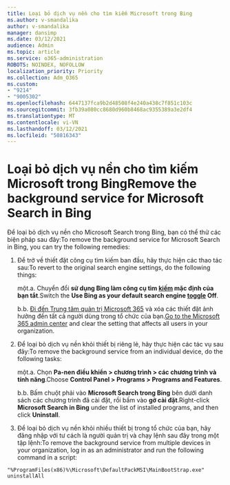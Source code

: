 ```yaml
---
title: Loại bỏ dịch vụ nền cho tìm kiếm Microsoft trong Bing
ms.author: v-smandalika
author: v-smandalika
manager: dansimp
ms.date: 03/12/2021
audience: Admin
ms.topic: article
ms.service: o365-administration
ROBOTS: NOINDEX, NOFOLLOW
localization_priority: Priority
ms.collection: Adm_O365
ms.custom:
- "9214"
- "9005302"
ms.openlocfilehash: 6447137fca9b2d48508f4e240a438c7f851c103c
ms.sourcegitcommit: 3fb39a080cc8680d960b8468ac9355389a3e2df4
ms.translationtype: MT
ms.contentlocale: vi-VN
ms.lasthandoff: 03/12/2021
ms.locfileid: "50816343"
---
```

# <a name="remove-the-background-service-for-microsoft-search-in-bing"></a><span data-ttu-id="579a6-102">Loại bỏ dịch vụ nền cho tìm kiếm Microsoft trong Bing</span><span class="sxs-lookup"><span data-stu-id="579a6-102">Remove the background service for Microsoft Search in Bing</span></span>

<span data-ttu-id="579a6-103">Để loại bỏ dịch vụ nền cho Microsoft Search trong Bing, bạn có thể thử các biện pháp sau đây:</span><span class="sxs-lookup"><span data-stu-id="579a6-103">To remove the background service for Microsoft Search in Bing, you can try the following remedies:</span></span>

1. <span data-ttu-id="579a6-104">Để trở về thiết đặt công cụ tìm kiếm ban đầu, hãy thực hiện các thao tác sau:</span><span class="sxs-lookup"><span data-stu-id="579a6-104">To revert to the original search engine settings, do the following things:</span></span>

    <span data-ttu-id="579a6-105">một.</span><span class="sxs-lookup"><span data-stu-id="579a6-105">a.</span></span> <span data-ttu-id="579a6-106">Chuyển đổi **sử dụng Bing làm công cụ tìm [kiếm](https://docs.microsoft.com/deployoffice/microsoft-search-bing#change-whether-bing-is-the-default-search-engine-for-google-chrome) mặc định của bạn tắt**.</span><span class="sxs-lookup"><span data-stu-id="579a6-106">Switch the **Use Bing as your default search engine [toggle](https://docs.microsoft.com/deployoffice/microsoft-search-bing#change-whether-bing-is-the-default-search-engine-for-google-chrome) Off**.</span></span>

    <span data-ttu-id="579a6-107">b.</span><span class="sxs-lookup"><span data-stu-id="579a6-107">b.</span></span> <span data-ttu-id="579a6-108">[Đi đến Trung tâm quản trị Microsoft 365](https://docs.microsoft.com/deployoffice/microsoft-search-bing#configure-the-setting-in-the-microsoft-365-admin-center-to-allow-the-extension-to-be-installed) và xóa các thiết đặt ảnh hưởng đến tất cả người dùng trong tổ chức của bạn.</span><span class="sxs-lookup"><span data-stu-id="579a6-108">[Go to the Microsoft 365 admin center](https://docs.microsoft.com/deployoffice/microsoft-search-bing#configure-the-setting-in-the-microsoft-365-admin-center-to-allow-the-extension-to-be-installed) and clear the setting that affects all users in your organization.</span></span>

2. <span data-ttu-id="579a6-109">Để loại bỏ dịch vụ nền khỏi thiết bị riêng lẻ, hãy thực hiện các tác vụ sau đây:</span><span class="sxs-lookup"><span data-stu-id="579a6-109">To remove the background service from an individual device, do the following tasks:</span></span>

    <span data-ttu-id="579a6-110">một.</span><span class="sxs-lookup"><span data-stu-id="579a6-110">a.</span></span> <span data-ttu-id="579a6-111">Chọn **Pa-nen điều khiển > chương trình > các chương trình và tính năng**.</span><span class="sxs-lookup"><span data-stu-id="579a6-111">Choose **Control Panel > Programs > Programs and Features**.</span></span>

    <span data-ttu-id="579a6-112">b.</span><span class="sxs-lookup"><span data-stu-id="579a6-112">b.</span></span> <span data-ttu-id="579a6-113">Bấm chuột phải vào **Microsoft Search trong Bing** bên dưới danh sách các chương trình đã cài đặt, rồi bấm vào **gỡ cài đặt**.</span><span class="sxs-lookup"><span data-stu-id="579a6-113">Right-click **Microsoft Search in Bing** under the list of installed programs, and then click **Uninstall**.</span></span>

3. <span data-ttu-id="579a6-114">Để loại bỏ dịch vụ nền khỏi nhiều thiết bị trong tổ chức của bạn, hãy đăng nhập với tư cách là người quản trị và chạy lệnh sau đây trong một tập lệnh:</span><span class="sxs-lookup"><span data-stu-id="579a6-114">To remove the background service from multiple devices in your organization, log in as an administrator and run the following command in a script:</span></span> 

`"%ProgramFiles(x86)%\Microsoft\DefaultPackMSI\MainBootStrap.exe" uninstallAll`

